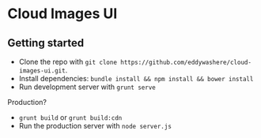 # Cloud Images UI

## Getting started

- Clone the repo with `git clone https://github.com/eddywashere/cloud-images-ui.git`.
- Install dependencies: `bundle install && npm install && bower install`
- Run development server with `grunt serve`

Production?

- `grunt build` or `grunt build:cdn`
- Run the production server with `node server.js`
